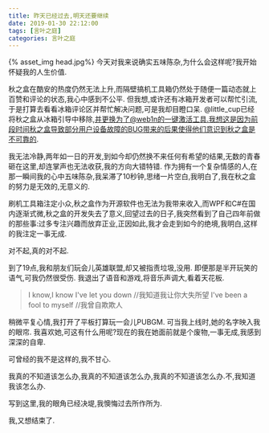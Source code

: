 ```yaml
---
title: 昨天已经过去,明天还要继续
date: 2019-01-30 22:12:00
tags: [言叶之庭]
categories: 言叶之庭
---
```

{% asset_img head.jpg%}
今天对我来说确实五味陈杂,为什么会这样呢?我开始怀疑我的人生价值.
<!-- more -->
秋之盒在酷安的热度仍然无法上升,而隔壁搞机工具箱仍然处于随便一篇动态就上百赞和评论的状态,我心中感到不公平.
但我想,或许还有冰箱开发者可以帮忙引流,于是打算去看看冰箱评论区并帮忙解决问题,可是我却目瞪口呆.
@little_cup已经将秋之盒从冰箱引导中移除,并更换为了@web1n的一键激活工具.我想这是因为前段时间秋之盒导致部分用户设备故障的BUG带来的后果使得他们意识到秋之盒是不可靠的.

我无法冷静,两年如一日的开发,到如今却仍然换不来任何有希望的结果,无数的青春砸在这里,却连掌声也无法收获,我的方向大错特错.
作为拥有一个复杂情感的人,在那一瞬间我的心中五味陈杂,我呆滞了10秒钟,思绪一片空白,我明白了,我在秋之盒的努力是无效的,无意义的.

刷机工具箱注定小众,秋之盒作为开源软件也无法为我带来收入,而WPF和C#在国内逐渐式微,秋之盒的开发失去了意义,回望过去的日子,我突然看到了自己四年前做的那些事:过多专注兴趣而放弃正业,正因如此,我才会走到如今的绝境,我明白,这样的我注定一事无成.

对不起,真的对不起.

到了19点,我和朋友们玩会儿英雄联盟,却又被指责垃圾,没用.
即便那是半开玩笑的语气,可我仍然很受伤.
我退出了语音和游戏,将音乐声调大,看着天花板.

> I know,I know I've let you down //我知道我让你大失所望
> I've been a fool to myself //我曾自欺欺人

稍微平复心情,我打开了平板打算玩一会儿PUBGM.
可当我上线时,她的名字映入我的眼帘.
我喜欢她,可这有什么用呢?现在的我在她面前就是个废物,一事无成,我感到深深的自卑.

可曾经的我不是这样的,我不甘心.

我真的不知道该怎么办,我真的不知道该怎么办,我真的不知道该怎么办.不,我知道我该怎么办.

写到这里,我的眼角已经决堤,我懊悔过去所作所为.

我,又想结束了.